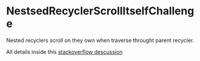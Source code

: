 # NestsedRecyclerScrollItselfChallenge

Nested recyclers scroll on they own when traverse throught parent recycler.

All details inside this [stackoverflow descussion](https://stackoverflow.com/questions/54253974/android-nested-recyclerview-scrolling-itself-when-trawers-through-parent-recycl)

